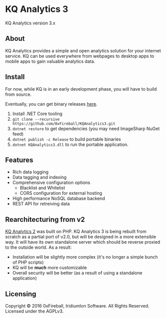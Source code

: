 
# KQ Analytics 3

KQ Analytics version 3.x

## About

KQ Analytics provides a simple and open analytics solution for your internet service.
KQ can be used everywhere from webpages to desktop apps to mobile apps to gain valuable analytics data.

## Install

For now, while KQ is in an early development phase, you will have to build
from source.

Eventually, you can get binary releases [here](releases).

1. Install .NET Core tooling
1. `git clone --recursive https://github.com/0xFireball/KQAnalytics3.git`
1. `dotnet restore` to get dependencies (you may need ImageSharp NuGet feed)
1. `dotnet publish -c Release` to build portable binaries
1. `dotnet KQAnalytics3.dll` to run the portable application. 

## Features

- Rich data logging
- Data tagging and indexing
- Comprehensive configuration options
  - Blacklist and Whitelist
  - CORS configuration for external hosting
- High performance NoSQL database backend
- REST API for retreiving data

## Rearchitecturing from v2

[KQ Analytics 2](https://github.com/exaphaser/KQAnalytics)
was built on PHP.
KQ Analytics 3 is being rebuilt from scratch as a partial port of v2.0, but will be designed in a more extensible way.
It will have its own standalone server which should be reverse proxied to the outside world. As a result:

- Installation will be slightly more complex (it's no longer a simple bunch of PHP scripts)
- KQ will be **much** more customizable
- Overall security will be better (as a result of using a standalone application)

## Licensing

Copyright &copy; 2016 0xFireball, IridiumIon Software. All Rights Reserved.  
Licensed under the AGPLv3.
